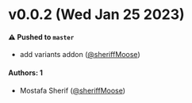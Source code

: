 # v0.0.2 (Wed Jan 25 2023)

#### ⚠️ Pushed to `master`

- add variants addon ([@sheriffMoose](https://github.com/sheriffMoose))

#### Authors: 1

- Mostafa Sherif ([@sheriffMoose](https://github.com/sheriffMoose))
